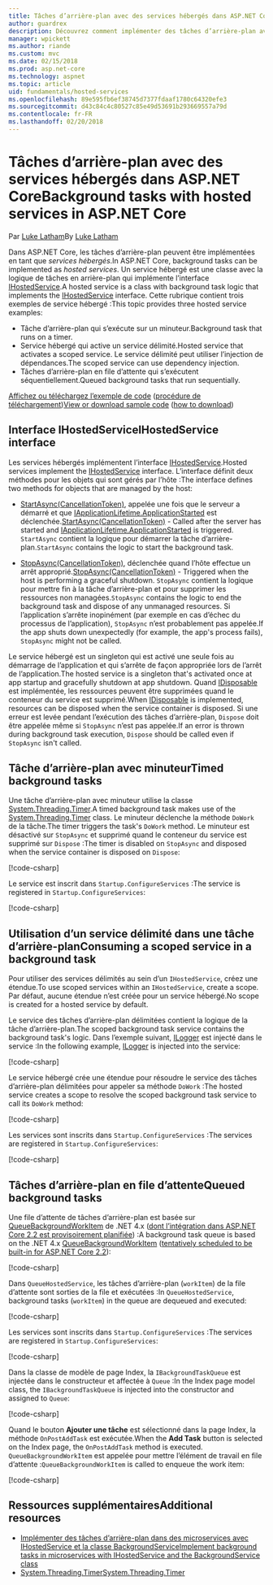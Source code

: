 ```yaml
---
title: Tâches d’arrière-plan avec des services hébergés dans ASP.NET Core
author: guardrex
description: Découvrez comment implémenter des tâches d’arrière-plan avec des services hébergés dans ASP.NET Core.
manager: wpickett
ms.author: riande
ms.custom: mvc
ms.date: 02/15/2018
ms.prod: asp.net-core
ms.technology: aspnet
ms.topic: article
uid: fundamentals/hosted-services
ms.openlocfilehash: 89e595fb6ef38745d7377fdaaf1780c64320efe3
ms.sourcegitcommit: d43c84c4c80527c85e49d53691b293669557a79d
ms.contentlocale: fr-FR
ms.lasthandoff: 02/20/2018
---
```

# <a name="background-tasks-with-hosted-services-in-aspnet-core"></a><span data-ttu-id="5349b-103">Tâches d’arrière-plan avec des services hébergés dans ASP.NET Core</span><span class="sxs-lookup"><span data-stu-id="5349b-103">Background tasks with hosted services in ASP.NET Core</span></span>

<span data-ttu-id="5349b-104">Par [Luke Latham](https://github.com/guardrex)</span><span class="sxs-lookup"><span data-stu-id="5349b-104">By [Luke Latham](https://github.com/guardrex)</span></span>

<span data-ttu-id="5349b-105">Dans ASP.NET Core, les tâches d’arrière-plan peuvent être implémentées en tant que *services hébergés*.</span><span class="sxs-lookup"><span data-stu-id="5349b-105">In ASP.NET Core, background tasks can be implemented as *hosted services*.</span></span> <span data-ttu-id="5349b-106">Un service hébergé est une classe avec la logique de tâches en arrière-plan qui implémente l’interface [IHostedService](/dotnet/api/microsoft.extensions.hosting.ihostedservice).</span><span class="sxs-lookup"><span data-stu-id="5349b-106">A hosted service is a class with background task logic that implements the [IHostedService](/dotnet/api/microsoft.extensions.hosting.ihostedservice) interface.</span></span> <span data-ttu-id="5349b-107">Cette rubrique contient trois exemples de service hébergé :</span><span class="sxs-lookup"><span data-stu-id="5349b-107">This topic provides three hosted service examples:</span></span>

* <span data-ttu-id="5349b-108">Tâche d’arrière-plan qui s’exécute sur un minuteur.</span><span class="sxs-lookup"><span data-stu-id="5349b-108">Background task that runs on a timer.</span></span>
* <span data-ttu-id="5349b-109">Service hébergé qui active un service délimité.</span><span class="sxs-lookup"><span data-stu-id="5349b-109">Hosted service that activates a scoped service.</span></span> <span data-ttu-id="5349b-110">Le service délimité peut utiliser l’injection de dépendances.</span><span class="sxs-lookup"><span data-stu-id="5349b-110">The scoped service can use dependency injection.</span></span>
* <span data-ttu-id="5349b-111">Tâches d’arrière-plan en file d’attente qui s’exécutent séquentiellement.</span><span class="sxs-lookup"><span data-stu-id="5349b-111">Queued background tasks that run sequentially.</span></span>

<span data-ttu-id="5349b-112">[Affichez ou téléchargez l’exemple de code](https://github.com/aspnet/Docs/tree/master/aspnetcore/fundamentals/hosted-services/samples/2.x) ([procédure de téléchargement](xref:tutorials/index#how-to-download-a-sample))</span><span class="sxs-lookup"><span data-stu-id="5349b-112">[View or download sample code](https://github.com/aspnet/Docs/tree/master/aspnetcore/fundamentals/hosted-services/samples/2.x) ([how to download](xref:tutorials/index#how-to-download-a-sample))</span></span>

## <a name="ihostedservice-interface"></a><span data-ttu-id="5349b-113">Interface IHostedService</span><span class="sxs-lookup"><span data-stu-id="5349b-113">IHostedService interface</span></span>

<span data-ttu-id="5349b-114">Les services hébergés implémentent l’interface [IHostedService](/dotnet/api/microsoft.extensions.hosting.ihostedservice).</span><span class="sxs-lookup"><span data-stu-id="5349b-114">Hosted services implement the [IHostedService](/dotnet/api/microsoft.extensions.hosting.ihostedservice) interface.</span></span> <span data-ttu-id="5349b-115">L’interface définit deux méthodes pour les objets qui sont gérés par l’hôte :</span><span class="sxs-lookup"><span data-stu-id="5349b-115">The interface defines two methods for objects that are managed by the host:</span></span>

* <span data-ttu-id="5349b-116">[StartAsync(CancellationToken)](/dotnet/api/microsoft.extensions.hosting.ihostedservice.startasync), appelée une fois que le serveur a démarré et que [IApplicationLifetime.ApplicationStarted](/dotnet/api/microsoft.aspnetcore.hosting.iapplicationlifetime.applicationstarted) est déclenchée.</span><span class="sxs-lookup"><span data-stu-id="5349b-116">[StartAsync(CancellationToken)](/dotnet/api/microsoft.extensions.hosting.ihostedservice.startasync) - Called after the server has started and [IApplicationLifetime.ApplicationStarted](/dotnet/api/microsoft.aspnetcore.hosting.iapplicationlifetime.applicationstarted) is triggered.</span></span> <span data-ttu-id="5349b-117">`StartAsync` contient la logique pour démarrer la tâche d’arrière-plan.</span><span class="sxs-lookup"><span data-stu-id="5349b-117">`StartAsync` contains the logic to start the background task.</span></span>

* <span data-ttu-id="5349b-118">[StopAsync(CancellationToken)](/dotnet/api/microsoft.extensions.hosting.ihostedservice.stopasync), déclenchée quand l’hôte effectue un arrêt approprié.</span><span class="sxs-lookup"><span data-stu-id="5349b-118">[StopAsync(CancellationToken)](/dotnet/api/microsoft.extensions.hosting.ihostedservice.stopasync) - Triggered when the host is performing a graceful shutdown.</span></span> <span data-ttu-id="5349b-119">`StopAsync` contient la logique pour mettre fin à la tâche d’arrière-plan et pour supprimer les ressources non managées.</span><span class="sxs-lookup"><span data-stu-id="5349b-119">`StopAsync` contains the logic to end the background task and dispose of any unmanaged resources.</span></span> <span data-ttu-id="5349b-120">Si l’application s’arrête inopinément (par exemple en cas d’échec du processus de l’application), `StopAsync` n’est probablement pas appelée.</span><span class="sxs-lookup"><span data-stu-id="5349b-120">If the app shuts down unexpectedly (for example, the app's process fails), `StopAsync` might not be called.</span></span>

<span data-ttu-id="5349b-121">Le service hébergé est un singleton qui est activé une seule fois au démarrage de l’application et qui s’arrête de façon appropriée lors de l’arrêt de l’application.</span><span class="sxs-lookup"><span data-stu-id="5349b-121">The hosted service is a singleton that's activated once at app startup and gracefully shutdown at app shutdown.</span></span> <span data-ttu-id="5349b-122">Quand [IDisposable](/dotnet/api/system.idisposable) est implémentée, les ressources peuvent être supprimées quand le conteneur du service est supprimé.</span><span class="sxs-lookup"><span data-stu-id="5349b-122">When [IDisposable](/dotnet/api/system.idisposable) is implemented, resources can be disposed when the service container is disposed.</span></span> <span data-ttu-id="5349b-123">Si une erreur est levée pendant l’exécution des tâches d’arrière-plan, `Dispose` doit être appelée même si `StopAsync` n’est pas appelée.</span><span class="sxs-lookup"><span data-stu-id="5349b-123">If an error is thrown during background task execution, `Dispose` should be called even if `StopAsync` isn't called.</span></span>

## <a name="timed-background-tasks"></a><span data-ttu-id="5349b-124">Tâche d’arrière-plan avec minuteur</span><span class="sxs-lookup"><span data-stu-id="5349b-124">Timed background tasks</span></span>

<span data-ttu-id="5349b-125">Une tâche d’arrière-plan avec minuteur utilise la classe [System.Threading.Timer](/dotnet/api/system.threading.timer).</span><span class="sxs-lookup"><span data-stu-id="5349b-125">A timed background task makes use of the [System.Threading.Timer](/dotnet/api/system.threading.timer) class.</span></span> <span data-ttu-id="5349b-126">Le minuteur déclenche la méthode `DoWork` de la tâche.</span><span class="sxs-lookup"><span data-stu-id="5349b-126">The timer triggers the task's `DoWork` method.</span></span> <span data-ttu-id="5349b-127">Le minuteur est désactivé sur `StopAsync` et supprimé quand le conteneur du service est supprimé sur `Dispose` :</span><span class="sxs-lookup"><span data-stu-id="5349b-127">The timer is disabled on `StopAsync` and disposed when the service container is disposed on `Dispose`:</span></span>

[!code-csharp[](hosted-services/samples/2.x/Services/TimedHostedService.cs?name=snippet1&highlight=15-16,30,37)]

<span data-ttu-id="5349b-128">Le service est inscrit dans `Startup.ConfigureServices` :</span><span class="sxs-lookup"><span data-stu-id="5349b-128">The service is registered in `Startup.ConfigureServices`:</span></span>

[!code-csharp[](hosted-services/samples/2.x/Startup.cs?name=snippet1)]

## <a name="consuming-a-scoped-service-in-a-background-task"></a><span data-ttu-id="5349b-129">Utilisation d’un service délimité dans une tâche d’arrière-plan</span><span class="sxs-lookup"><span data-stu-id="5349b-129">Consuming a scoped service in a background task</span></span>

<span data-ttu-id="5349b-130">Pour utiliser des services délimités au sein d’un `IHostedService`, créez une étendue.</span><span class="sxs-lookup"><span data-stu-id="5349b-130">To use scoped services within an `IHostedService`, create a scope.</span></span> <span data-ttu-id="5349b-131">Par défaut, aucune étendue n’est créée pour un service hébergé.</span><span class="sxs-lookup"><span data-stu-id="5349b-131">No scope is created for a hosted service by default.</span></span>

<span data-ttu-id="5349b-132">Le service des tâches d’arrière-plan délimitées contient la logique de la tâche d’arrière-plan.</span><span class="sxs-lookup"><span data-stu-id="5349b-132">The scoped background task service contains the background task's logic.</span></span> <span data-ttu-id="5349b-133">Dans l’exemple suivant, [ILogger](/dotnet/api/microsoft.extensions.logging.ilogger) est injecté dans le service :</span><span class="sxs-lookup"><span data-stu-id="5349b-133">In the following example, [ILogger](/dotnet/api/microsoft.extensions.logging.ilogger) is injected into the service:</span></span>

[!code-csharp[](hosted-services/samples/2.x/Services/ScopedProcessingService.cs?name=snippet1)]

<span data-ttu-id="5349b-134">Le service hébergé crée une étendue pour résoudre le service des tâches d’arrière-plan délimitées pour appeler sa méthode `DoWork` :</span><span class="sxs-lookup"><span data-stu-id="5349b-134">The hosted service creates a scope to resolve the scoped background task service to call its `DoWork` method:</span></span>

[!code-csharp[](hosted-services/samples/2.x/Services/ConsumeScopedServiceHostedService.cs?name=snippet1&highlight=29-36)]

<span data-ttu-id="5349b-135">Les services sont inscrits dans `Startup.ConfigureServices` :</span><span class="sxs-lookup"><span data-stu-id="5349b-135">The services are registered in `Startup.ConfigureServices`:</span></span>

[!code-csharp[](hosted-services/samples/2.x/Startup.cs?name=snippet2)]

## <a name="queued-background-tasks"></a><span data-ttu-id="5349b-136">Tâches d’arrière-plan en file d’attente</span><span class="sxs-lookup"><span data-stu-id="5349b-136">Queued background tasks</span></span>

<span data-ttu-id="5349b-137">Une file d’attente de tâches d’arrière-plan est basée sur [QueueBackgroundWorkItem](/dotnet/api/system.web.hosting.hostingenvironment.queuebackgroundworkitem) de .NET 4.x ([dont l’intégration dans ASP.NET Core 2.2 est provisoirement planifiée](https://github.com/aspnet/Hosting/issues/1280)) :</span><span class="sxs-lookup"><span data-stu-id="5349b-137">A background task queue is based on the .NET 4.x [QueueBackgroundWorkItem](/dotnet/api/system.web.hosting.hostingenvironment.queuebackgroundworkitem) ([tentatively scheduled to be built-in for ASP.NET Core 2.2](https://github.com/aspnet/Hosting/issues/1280)):</span></span>

[!code-csharp[](hosted-services/samples/2.x/Services/BackgroundTaskQueue.cs?name=snippet1)]

<span data-ttu-id="5349b-138">Dans `QueueHostedService`, les tâches d’arrière-plan (`workItem`) de la file d’attente sont sorties de la file et exécutées :</span><span class="sxs-lookup"><span data-stu-id="5349b-138">In `QueueHostedService`, background tasks (`workItem`) in the queue are dequeued and executed:</span></span>

[!code-csharp[](hosted-services/samples/2.x/Services/QueuedHostedService.cs?name=snippet1&highlight=30-31,35)]

<span data-ttu-id="5349b-139">Les services sont inscrits dans `Startup.ConfigureServices` :</span><span class="sxs-lookup"><span data-stu-id="5349b-139">The services are registered in `Startup.ConfigureServices`:</span></span>

[!code-csharp[](hosted-services/samples/2.x/Startup.cs?name=snippet3)]

<span data-ttu-id="5349b-140">Dans la classe de modèle de page Index, la `IBackgroundTaskQueue` est injectée dans le constructeur et affectée à `Queue` :</span><span class="sxs-lookup"><span data-stu-id="5349b-140">In the Index page model class, the `IBackgroundTaskQueue` is injected into the constructor and assigned to `Queue`:</span></span>

[!code-csharp[](hosted-services/samples/2.x/Pages/Index.cshtml.cs?name=snippet1)]

<span data-ttu-id="5349b-141">Quand le bouton **Ajouter une tâche** est sélectionné dans la page Index, la méthode `OnPostAddTask` est exécutée.</span><span class="sxs-lookup"><span data-stu-id="5349b-141">When the **Add Task** button is selected on the Index page, the `OnPostAddTask` method is executed.</span></span> <span data-ttu-id="5349b-142">`QueueBackgroundWorkItem` est appelée pour mettre l’élément de travail en file d’attente :</span><span class="sxs-lookup"><span data-stu-id="5349b-142">`QueueBackgroundWorkItem` is called to enqueue the work item:</span></span>

[!code-csharp[](hosted-services/samples/2.x/Pages/Index.cshtml.cs?name=snippet2)]

## <a name="additional-resources"></a><span data-ttu-id="5349b-143">Ressources supplémentaires</span><span class="sxs-lookup"><span data-stu-id="5349b-143">Additional resources</span></span>

* [<span data-ttu-id="5349b-144">Implémenter des tâches d’arrière-plan dans des microservices avec IHostedService et la classe BackgroundService</span><span class="sxs-lookup"><span data-stu-id="5349b-144">Implement background tasks in microservices with IHostedService and the BackgroundService class</span></span>](/dotnet/standard/microservices-architecture/multi-container-microservice-net-applications/background-tasks-with-ihostedservice)
* [<span data-ttu-id="5349b-145">System.Threading.Timer</span><span class="sxs-lookup"><span data-stu-id="5349b-145">System.Threading.Timer</span></span>](/dotnet/api/system.threading.timer)
